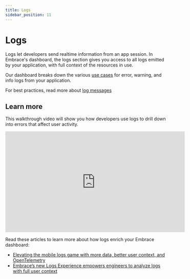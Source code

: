 ```yaml
---
title: Logs
sidebar_position: 11
---
```


# Logs

Logs let developers send realtime information from an app session. In Embrace's dashboard, the logs section gives you access to all logs emitted by your application, with full context of the resources in use.

Our dashboard breaks down the various [use cases](/product/logs/logs-ui.md) for error, warning, and info logs from your application.

For best practices, read more about [log messages](/product/logs/log-messages.md)

## Learn more

This walkthrough video will show you how developers use logs to drill down into errors that affect user activity.

<div>
    <iframe width="560" height="315" src="https://www.youtube.com/embed/S5lPmgXApXo" title="YouTube video player" frameborder="0" allow="accelerometer; autoplay; clipboard-write; encrypted-media; gyroscope; picture-in-picture; web-share" referrerpolicy="strict-origin-when-cross-origin" allowfullscreen></iframe>
</div>


Read these articles to learn more about how logs enrich your Embrace dashboard:

- [Elevating the mobile logs game with more data, better user context, and OpenTelemetry](https://embrace.io/blog/context-rich-mobile-logs/)
- [Embrace’s new Logs Experience empowers engineers to analyze logs with full user context](https://embrace.io/blog/new-logs-experience/)
